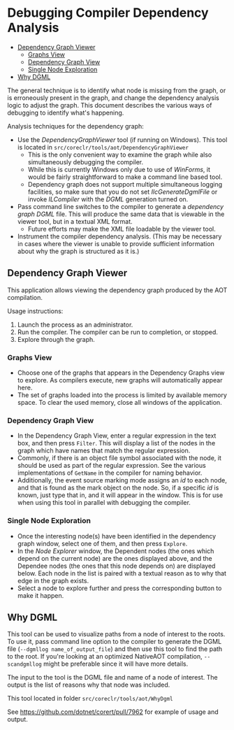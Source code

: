 # Debugging Compiler Dependency Analysis

* [Dependency Graph Viewer](#dependency-graph-viewer)
  * [Graphs View](#graphs-view)
  * [Dependency Graph View](#dependency-graph-view)
  * [Single Node Exploration](#single-node-exploration)
* [Why DGML](#why-dgml)

The general technique is to identify what node is missing from the graph, or is erroneously present in the graph, and change the dependency analysis logic to adjust the graph. This document describes the various ways of debugging to identify what's happening.

Analysis techniques for the dependency graph:

* Use the _DependencyGraphViewer_ tool (if running on Windows). This tool is located in `src/coreclr/tools/aot/DependencyGraphViewer`
  * This is the only convenient way to examine the graph while also simultaneously debugging the compiler.
  * While this is currently Windows only due to use of _WinForms_, it would be fairly straightforward to make a command line based tool.
  * Dependency graph does not support multiple simultaneous logging facilities, so make sure that you do not set _IlcGenerateDgmlFile_ or invoke _ILCompiler_ with the _DGML_ generation turned on.
* Pass command line switches to the compiler to generate a _dependency graph DGML_ file. This will produce the same data that is viewable in the viewer tool, but in a textual XML format.
  * Future efforts may make the XML file loadable by the viewer tool.
* Instrument the compiler dependency analysis. (This may be necessary in cases where the viewer is unable to provide sufficient information about why the graph is structured as it is.)

## Dependency Graph Viewer

This application allows viewing the dependency graph produced by the AOT compilation.

<!-- TODO: Add an example. -->
Usage instructions:

1. Launch the process as an administrator.
2. Run the compiler. The compiler can be run to completion, or stopped.
3. Explore through the graph.

### Graphs View

* Choose one of the graphs that appears in the Dependency Graphs view to explore. As compilers execute, new graphs will automatically appear here.
* The set of graphs loaded into the process is limited by available memory space. To clear the used memory, close all windows of the application.

### Dependency Graph View

* In the Dependency Graph View, enter a regular expression in the text box, and then press `Filter`. This will display a list of the nodes in the graph which have names that match the regular expression.
* Commonly, if there is an object file symbol associated with the node, it should be used as part of the regular expression. See the various implementations of `GetName` in the compiler for naming behavior.
* Additionally, the event source marking mode assigns an _id_ to each node, and that is found as the mark object on the node. So, if a specific _id_ is known, just type that in, and it will appear in the window. This is for use when using this tool in parallel with debugging the compiler.

### Single Node Exploration

* Once the interesting node(s) have been identified in the dependency graph window, select one of them, and then press `Explore`.
* In the _Node Explorer_ window, the Dependent nodes (the ones which depend on the current node) are the ones displayed above, and the Dependee nodes (the ones that this node depends on) are displayed below. Each node in the list is paired with a textual reason as to why that edge in the graph exists.
* Select a node to explore further and press the corresponding button to make it happen.

## Why DGML

This tool can be used to visualize paths from a node of interest to the roots. To use it, pass command line option to the compiler to generate the DGML file (`--dgmllog name_of_output_file`) and then use this tool to find the path to the root. If you're looking at an optimized NativeAOT compilation, `--scandgmllog` might be preferable since it will have more details.

The input to the tool is the DGML file and name of a node of interest. The output is the list of reasons why that node was included.

This tool located in folder `src/coreclr/tools/aot/WhyDgml`

See <https://github.com/dotnet/corert/pull/7962> for example of usage and output.
